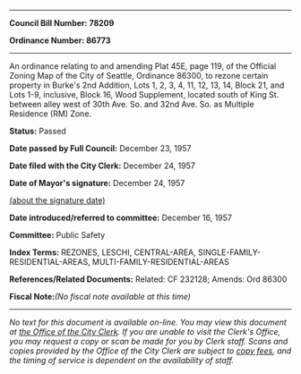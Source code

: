

********

**Council Bill Number: 78209**
   
**Ordinance Number: 86773**
********

 An ordinance relating to and amending Plat 45E, page 119, of the Official Zoning Map of the City of Seattle, Ordinance 86300, to rezone certain property in Burke's 2nd Addition, Lots 1, 2, 3, 4, 11, 12, 13, 14, Block 21, and Lots 1-9, inclusive, Block 16, Wood Supplement, located south of King St. between alley west of 30th Ave. So. and 32nd Ave. So. as Multiple Residence (RM) Zone.

**Status:** Passed
   
**Date passed by Full Council:** December 23, 1957
   
**Date filed with the City Clerk:** December 24, 1957
   
**Date of Mayor's signature:** December 24, 1957
   
[(about the signature date)](/~public/approvaldate.htm)
   
   
   
**Date introduced/referred to committee:** December 16, 1957
   
**Committee:** Public Safety
   
   
**Index Terms:** REZONES, LESCHI, CENTRAL-AREA, SINGLE-FAMILY-RESIDENTIAL-AREAS, MULTI-FAMILY-RESIDENTIAL-AREAS

**References/Related Documents:** Related: CF 232128; Amends: Ord 86300

**Fiscal Note:**_(No fiscal note available at this time)_
********

_No text for this document is available on-line. You may view this document at [the Office of the City Clerk](http://www.seattle.gov/leg/clerk/contactUs.htm). If you are unable to visit the Clerk's Office, you may request a copy or scan be made for you by Clerk staff. Scans and copies provided by the Office of the City Clerk are subject to [copy fees](http://clerk.seattle.gov/~public/clerkfees.htm), and the timing of service is dependent on the availability of staff._

